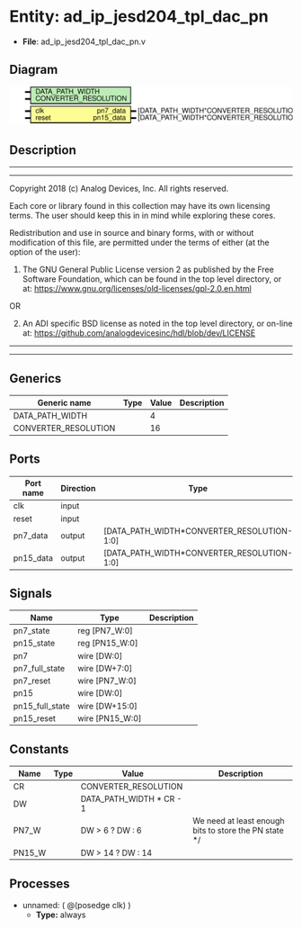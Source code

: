# Entity: ad_ip_jesd204_tpl_dac_pn

- **File**: ad_ip_jesd204_tpl_dac_pn.v
## Diagram

![Diagram](ad_ip_jesd204_tpl_dac_pn.svg "Diagram")
## Description

 ***************************************************************************
 ***************************************************************************
 Copyright 2018 (c) Analog Devices, Inc. All rights reserved.

 Each core or library found in this collection may have its own licensing terms.
 The user should keep this in in mind while exploring these cores.

 Redistribution and use in source and binary forms,
 with or without modification of this file, are permitted under the terms of either
  (at the option of the user):

   1. The GNU General Public License version 2 as published by the
      Free Software Foundation, which can be found in the top level directory, or at:
 https://www.gnu.org/licenses/old-licenses/gpl-2.0.en.html

 OR

   2.  An ADI specific BSD license as noted in the top level directory, or on-line at:
 https://github.com/analogdevicesinc/hdl/blob/dev/LICENSE

 ***************************************************************************
 ***************************************************************************

## Generics

| Generic name         | Type | Value | Description |
| -------------------- | ---- | ----- | ----------- |
| DATA_PATH_WIDTH      |      | 4     |             |
| CONVERTER_RESOLUTION |      | 16    |             |
## Ports

| Port name | Direction | Type                                       | Description |
| --------- | --------- | ------------------------------------------ | ----------- |
| clk       | input     |                                            |             |
| reset     | input     |                                            |             |
| pn7_data  | output    | [DATA_PATH_WIDTH*CONVERTER_RESOLUTION-1:0] |             |
| pn15_data | output    | [DATA_PATH_WIDTH*CONVERTER_RESOLUTION-1:0] |             |
## Signals

| Name            | Type            | Description |
| --------------- | --------------- | ----------- |
| pn7_state       | reg [PN7_W:0]   |             |
| pn15_state      | reg [PN15_W:0]  |             |
| pn7             | wire [DW:0]     |             |
| pn7_full_state  | wire [DW+7:0]   |             |
| pn7_reset       | wire [PN7_W:0]  |             |
| pn15            | wire [DW:0]     |             |
| pn15_full_state | wire [DW+15:0]  |             |
| pn15_reset      | wire [PN15_W:0] |             |
## Constants

| Name   | Type | Value                    | Description                                             |
| ------ | ---- | ------------------------ | ------------------------------------------------------- |
| CR     |      | CONVERTER_RESOLUTION     |                                                         |
| DW     |      | DATA_PATH_WIDTH * CR - 1 |                                                         |
| PN7_W  |      | DW > 6 ? DW : 6          |  We need at least enough bits to store the PN state */  |
| PN15_W |      | DW > 14 ? DW : 14        |                                                         |
## Processes
- unnamed: ( @(posedge clk) )
  - **Type:** always
